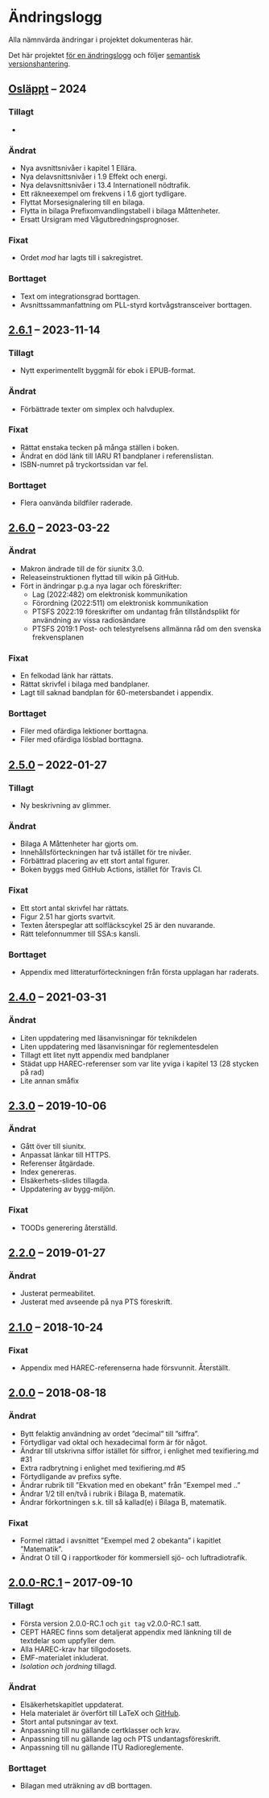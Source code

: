 # Ändringslogg
Alla nämnvärda ändringar i projektet dokumenteras här.

Det här projektet [för en ändringslogg](https://keepachangelog.com/sv/1.0.0/)
och följer [semantisk versionshantering](https://semver.org/lang/sv/spec/v2.0.0.html).

## [Osläppt] – 2024
### Tillagt
-

### Ändrat
- Nya avsnittsnivåer i kapitel 1 Ellära.
- Nya delavsnittsnivåer i 1.9 Effekt och energi.
- Nya delavsnittsnivåer i 13.4 Internationell nödtrafik.
- Ett räkneexempel om frekvens i 1.6 gjort tydligare.
- Flyttat Morsesignalering till en bilaga.
- Flytta in bilaga Prefixomvandlingstabell i bilaga Måttenheter.
- Ersatt Ursigram med Vågutbredningsprognoser.

### Fixat
- Ordet _mod_ har lagts till i sakregistret.

### Borttaget
- Text om integrationsgrad borttagen.
- Avsnittssammanfattning om PLL-styrd kortvågstransceiver borttagen.

## [2.6.1] – 2023-11-14
### Tillagt
- Nytt experimentellt byggmål för ebok i EPUB-format.

### Ändrat
- Förbättrade texter om simplex och halvduplex.

### Fixat
- Rättat enstaka tecken på många ställen i boken.
- Ändrat en död länk till IARU R1 bandplaner i referenslistan.
- ISBN-numret på tryckortssidan var fel.

### Borttaget
- Flera oanvända bildfiler raderade.

## [2.6.0] – 2023-03-22
### Ändrat
- Makron ändrade till de för siunitx 3.0.
- Releaseinstruktionen flyttad till wikin på GitHub.
- Fört in ändringar p.g.a nya lagar och föreskrifter:
  - Lag (2022:482) om elektronisk kommunikation
  - Förordning (2022:511) om elektronisk kommunikation
  - PTSFS 2022:19 föreskrifter om undantag från tillståndsplikt för användning av vissa radiosändare
  - PTSFS 2019:1 Post- och telestyrelsens allmänna råd om den svenska frekvensplanen

### Fixat
- En felkodad länk har rättats.
- Rättat skrivfel i bilaga med bandplaner.
- Lagt till saknad bandplan för 60-metersbandet i appendix.

### Borttaget
- Filer med ofärdiga lektioner borttagna.
- Filer med ofärdiga lösblad borttagna.

## [2.5.0] – 2022-01-27
### Tillagt
 - Ny beskrivning av glimmer.

### Ändrat
- Bilaga A Måttenheter har gjorts om.
- Innehållsförteckningen har två istället för tre nivåer.
- Förbättrad placering av ett stort antal figurer.
- Boken byggs med GitHub Actions, istället för Travis CI.

### Fixat
- Ett stort antal skrivfel har rättats.
- Figur 2.51 har gjorts svartvit.
- Texten återspeglar att solfläckscykel 25 är den nuvarande.
- Rätt telefonnummer till SSA:s kansli.

### Borttaget
- Appendix med litteraturförteckningen från första upplagan har raderats.

## [2.4.0] – 2021-03-31
### Ändrat
- Liten uppdatering med läsanvisningar för teknikdelen
- Liten uppdatering med läsanvisningar för reglementesdelen
- Tillagt ett litet nytt appendix med bandplaner
- Städat upp HAREC-referenser som var lite yviga i kapitel 13 (28 stycken på rad)
- Lite annan småfix

## [2.3.0] – 2019-10-06
### Ändrat
- Gått över till siunitx.
- Anpassat länkar till HTTPS.
- Referenser åtgärdade.
- Index genereras.
- Elsäkerhets-slides tillagda.
- Uppdatering av bygg-miljön.

### Fixat
- TOODs generering återställd.

## [2.2.0] – 2019-01-27
### Ändrat
- Justerat permeabilitet.
- Justerat med avseende på nya PTS föreskrift.

## [2.1.0] – 2018-10-24
### Fixat
- Appendix med HAREC-referenserna hade försvunnit. Återställt.

## [2.0.0] – 2018-08-18
### Ändrat
- Bytt felaktig användning av ordet ”decimal” till ”siffra”.
- Förtydligar vad oktal och hexadecimal form är för något.
- Ändrar till utskrivna siffor istället för siffror, i enlighet med texifiering.md #31
- Extra radbrytning i enlighet med texifiering.md #5
- Förtydligande av prefixs syfte.
- Ändrar rubrik till ”Ekvation med en obekant” från ”Exempel med ..”
- Ändrar 1/2 till en/två i rubrik i Bilaga B, matematik.
- Ändrar förkortningen s.k. till så kallad(e) i Bilaga B, matematik.

### Fixat
- Formel rättad i avsnittet ”Exempel med 2 obekanta” i kapitlet ”Matematik”.
- Ändrat O till Q i rapportkoder för kommersiell sjö- och luftradiotrafik.

## [2.0.0-RC.1] – 2017-09-10
### Tillagt
- Första version 2.0.0-RC.1 och `git tag` v2.0.0-RC.1 satt.
- CEPT HAREC finns som detaljerat appendix med länkning till de textdelar som
  uppfyller dem.
- Alla HAREC-krav har tillgodosets.
- EMF-materialet inkluderat.
- _Isolation och jordning_ tillagd.

### Ändrat
- Elsäkerhetskapitlet uppdaterat.
- Hela materialet är överfört till LaTeX och [GitHub](https://github.com/SverigesSandareamatorer/SSA-Akademin).
- Stort antal putsningar av text.
- Anpassning till nu gällande certklasser och krav.
- Anpassning till nu gällande lag och PTS undantagsföreskrift.
- Anpassning till nu gällande ITU Radioreglemente.

### Borttaget
- Bilagan med uträkning av dB borttagen.

[Osläppt]: https://github.com/SverigesSandareamatorer/SSA-Akademin/compare/v2.6.1...HEAD
[2.6.1]: https://github.com/SverigesSandareamatorer/SSA-Akademin/compare/v2.6.0...v2.6.1
[2.6.0]: https://github.com/SverigesSandareamatorer/SSA-Akademin/compare/v2.5.0...v2.6.0
[2.5.0]: https://github.com/SverigesSandareamatorer/SSA-Akademin/compare/v2.4.0...v2.5.0
[2.4.0]: https://github.com/SverigesSandareamatorer/SSA-Akademin/compare/v2.3.0...v2.4.0
[2.3.0]: https://github.com/SverigesSandareamatorer/SSA-Akademin/compare/v2.2.0...v2.3.0
[2.2.0]: https://github.com/SverigesSandareamatorer/SSA-Akademin/compare/v2.1.0...v2.2.0
[2.1.0]: https://github.com/SverigesSandareamatorer/SSA-Akademin/compare/v2.0.0...v2.1.0
[2.0.0]: https://github.com/SverigesSandareamatorer/SSA-Akademin/compare/v2.0.0-RC.1...v2.0.0
[2.0.0-RC.1]: https://github.com/SverigesSandareamatorer/SSA-Akademin/compare/8141940...v2.0.0-RC.1
